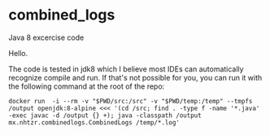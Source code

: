 # combined_logs
Java 8 excercise code

Hello.

The code is tested in jdk8 which I believe most IDEs can automatically recognize compile and run.
If that's not possible for you, you can run it with the following command at the root of the repo:

```
docker run  -i --rm -v "$PWD/src:/src" -v "$PWD/temp:/temp" --tmpfs /output openjdk:8-alpine <<< '(cd /src; find . -type f -name '*.java' -exec javac -d /output {} +); java -classpath /output mx.nhtzr.combinedlogs.CombinedLogs /temp/*.log'
```
